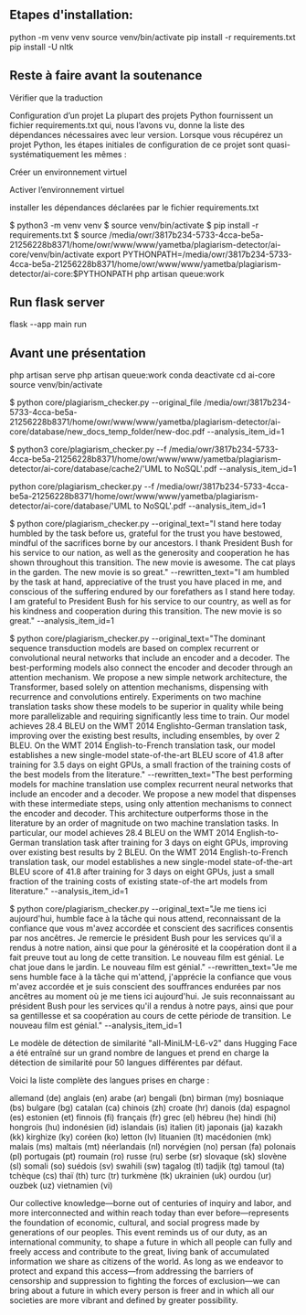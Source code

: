 ## Etapes d'installation:

python -m venv venv
source venv/bin/activate
pip install -r requirements.txt
pip install -U nltk


## Reste à faire avant la soutenance
Vérifier que la traduction


Configuration d’un projet
La plupart des projets Python fournissent un fichier requirements.txt qui, nous l’avons vu, donne la liste des dépendances nécessaires avec leur version. Lorsque vous récupérez un projet Python, les étapes initiales de configuration de ce projet sont quasi-systématiquement les mêmes :


Créer un environnement virtuel

Activer l’environnement virtuel

installer les dépendances déclarées par le fichier requirements.txt

$ python3 -m venv venv
$ source venv/bin/activate
$ pip install -r requirements.txt
$ source /media/owr/3817b234-5733-4cca-be5a-21256228b8371/home/owr/www/www/yametba/plagiarism-detector/ai-core/venv/bin/activate
export PYTHONPATH=/media/owr/3817b234-5733-4cca-be5a-21256228b8371/home/owr/www/www/yametba/plagiarism-detector/ai-core:$PYTHONPATH
php artisan queue:work

## Run flask server
flask --app main run

## Avant une présentation
php artisan serve
php artisan queue:work
conda deactivate
cd ai-core
source venv/bin/activate

$ python core/plagiarism_checker.py --original_file /media/owr/3817b234-5733-4cca-be5a-21256228b8371/home/owr/www/www/yametba/plagiarism-detector/ai-core/database/new_docs_temp_folder/new-doc.pdf --analysis_item_id=1

$ python3 core/plagiarism_checker.py --f /media/owr/3817b234-5733-4cca-be5a-21256228b8371/home/owr/www/www/yametba/plagiarism-detector/ai-core/database/cache2/'UML to NoSQL'.pdf --analysis_item_id=1

python core/plagiarism_checker.py --f /media/owr/3817b234-5733-4cca-be5a-21256228b8371/home/owr/www/www/yametba/plagiarism-detector/ai-core/database/'UML to NoSQL'.pdf --analysis_item_id=1

$ python core/plagiarism_checker.py --original_text="I stand here today humbled by the task before us, grateful for the trust you have bestowed, mindful of the sacrifices borne by our ancestors. I thank President Bush for his service to our nation, as well as the generosity and cooperation he has shown throughout this transition. The new movie is awesome. The cat plays in the garden. The new movie is so great." --rewritten_text="I am humbled by the task at hand, appreciative of the trust you have placed in me, and conscious of the suffering endured by our forefathers as I stand here today. I am grateful to President Bush for his service to our country, as well as for his kindness and cooperation during this transition. The new movie is so great." --analysis_item_id=1

$ python core/plagiarism_checker.py --original_text="The dominant sequence transduction models are based on complex recurrent or convolutional neural networks that include an encoder and a decoder. The best-performing models also connect the encoder and decoder through an attention mechanism. We propose a new simple network architecture, the Transformer, based solely on attention mechanisms, dispensing with recurrence and convolutions entirely. Experiments on two machine translation tasks show these models to be superior in quality while being more parallelizable and requiring significantly less time to train. Our model achieves 28.4 BLEU on the WMT 2014 Englishto-German translation task, improving over the existing best results, including ensembles, by over 2 BLEU. On the WMT 2014 English-to-French translation task, our model establishes a new single-model state-of-the-art BLEU score of 41.8 after training for 3.5 days on eight GPUs, a small fraction of the training costs of the best models from the literature." --rewritten_text="The best performing models for machine translation use complex recurrent neural networks that include an encoder and a decoder. We propose a new model that dispenses with these intermediate steps, using only attention mechanisms to connect the encoder and decoder. This architecture outperforms those in the literature by an order of magnitude on two machine translation tasks. In particular, our model achieves 28.4 BLEU on the WMT 2014 English-to-German translation task after training for 3 days on eight GPUs, improving over existing best results by 2 BLEU. On the WMT 2014 English-to-French translation task, our model establishes a new single-model state-of-the-art BLEU score of 41.8 after training for 3 days on eight GPUs, just a small fraction of the training costs of existing state-of-the art models from literature." --analysis_item_id=1


$ python core/plagiarism_checker.py --original_text="Je me tiens ici aujourd'hui, humble face à la tâche qui nous attend, reconnaissant de la confiance que vous m'avez accordée et conscient des sacrifices consentis par nos ancêtres. Je remercie le président Bush pour les services qu'il a rendus à notre nation, ainsi que pour la générosité et la coopération dont il a fait preuve tout au long de cette transition. Le nouveau film est génial. Le chat joue dans le jardin. Le nouveau film est génial." --rewritten_text="Je me sens humble face à la tâche qui m'attend, j'apprécie la confiance que vous m'avez accordée et je suis conscient des souffrances endurées par nos ancêtres au moment où je me tiens ici aujourd'hui. Je suis reconnaissant au président Bush pour les services qu'il a rendus à notre pays, ainsi que pour sa gentillesse et sa coopération au cours de cette période de transition. Le nouveau film est génial." --analysis_item_id=1


Le modèle de détection de similarité "all-MiniLM-L6-v2" dans Hugging Face a été entraîné sur un grand nombre de langues et prend en charge la détection de similarité pour 50 langues différentes par défaut.

Voici la liste complète des langues prises en charge :

allemand (de)
anglais (en)
arabe (ar)
bengali (bn)
birman (my)
bosniaque (bs)
bulgare (bg)
catalan (ca)
chinois (zh)
croate (hr)
danois (da)
espagnol (es)
estonien (et)
finnois (fi)
français (fr)
grec (el)
hébreu (he)
hindi (hi)
hongrois (hu)
indonésien (id)
islandais (is)
italien (it)
japonais (ja)
kazakh (kk)
kirghize (ky)
coréen (ko)
letton (lv)
lituanien (lt)
macédonien (mk)
malais (ms)
maltais (mt)
néerlandais (nl)
norvégien (no)
persan (fa)
polonais (pl)
portugais (pt)
roumain (ro)
russe (ru)
serbe (sr)
slovaque (sk)
slovène (sl)
somali (so)
suédois (sv)
swahili (sw)
tagalog (tl)
tadjik (tg)
tamoul (ta)
tchèque (cs)
thaï (th)
turc (tr)
turkmène (tk)
ukrainien (uk)
ourdou (ur)
ouzbek (uz)
vietnamien (vi)




Our collective knowledge—borne out of centuries of inquiry and labor, and more interconnected and within reach today than ever before—represents the foundation of economic, cultural, and social progress made by generations of our peoples. This event reminds us of our duty, as an international community, to shape a future in which all people can fully and freely access and contribute to the great, living bank of accumulated information we share as citizens of the world. As long as we endeavor to protect and expand this access—from addressing the barriers of censorship and suppression to fighting the forces of exclusion—we can bring about a future in which every person is freer and in which all our societies are more vibrant and defined by greater possibility.


